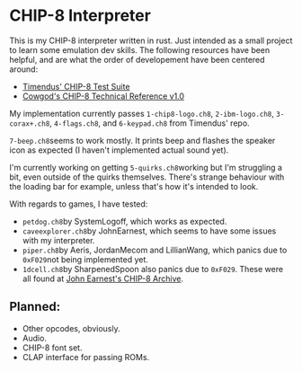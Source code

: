 # CHIP-8 Interpreter
This is my CHIP-8 interpreter written in rust. Just intended as a small project to learn some emulation dev skills. The following resources have been helpful, and are what the order of developement have been centered around:

+ [Timendus' CHIP-8 Test Suite](https://github.com/Timendus/chip8-test-suite)
+ [Cowgod's CHIP-8 Technical Reference v1.0](http://devernay.free.fr/hacks/chip8/C8TECH10.HTM)

My implementation currently passes `1-chip8-logo.ch8`, `2-ibm-logo.ch8`, `3-corax+.ch8`, `4-flags.ch8`, and `6-keypad.ch8` from Timendus' repo.

`7-beep.ch8`seems to work mostly. It prints beep and flashes the speaker icon as expected (I haven't implemented actual sound yet).

I'm currently working on getting `5-quirks.ch8`working but I'm struggling a bit, even outside of the quirks themselves. There's strange behaviour with the loading bar for example, unless that's how it's intended to look.

With regards to games, I have tested:
+ `petdog.ch8`by SystemLogoff, which works as expected.
+ `caveexplorer.ch8`by JohnEarnest, which seems to have some issues with my interpreter.
+ `piper.ch8`by Aeris, JordanMecom and LillianWang, which panics due to `0xF029`not being implemented yet.
+ `1dcell.ch8`by SharpenedSpoon also panics due to `0xF029`.
These were all found at [John Earnest's CHIP-8 Archive](https://johnearnest.github.io/chip8Archive/?sort=platform).

## Planned:
+ Other opcodes, obviously.
+ Audio.
+ CHIP-8 font set.
+ CLAP interface for passing ROMs.
